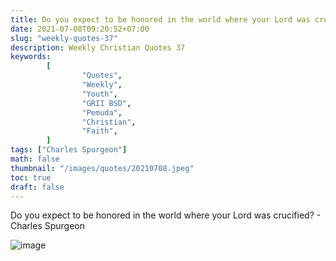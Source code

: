 ```yaml
---
title: Do you expect to be honored in the world where your Lord was crucified?
date: 2021-07-08T09:20:52+07:00
slug: "weekly-quotes-37"
description: Weekly Christian Quotes 37
keywords: 
        [
                "Quotes",
                "Weekly",
                "Youth",
                "GRII BSD",
                "Pemuda",
                "Christian",
                "Faith",
        ]
tags: ["Charles Spurgeon"]
math: false
thumbnail: "/images/quotes/20210708.jpeg"
toc: true
draft: false
---
```


Do you expect to be honored in the world where your Lord was crucified? - Charles Spurgeon

![image](/images/quotes/20210708.jpeg)
